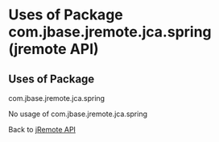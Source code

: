 # Uses of Package com.jbase.jremote.jca.spring (jremote API)

<PageHeader />

## Uses of Package

com.jbase.jremote.jca.spring

No usage of com.jbase.jremote.jca.spring

Back to [jRemote API](./../../README.md)
  
<PageFooter />
